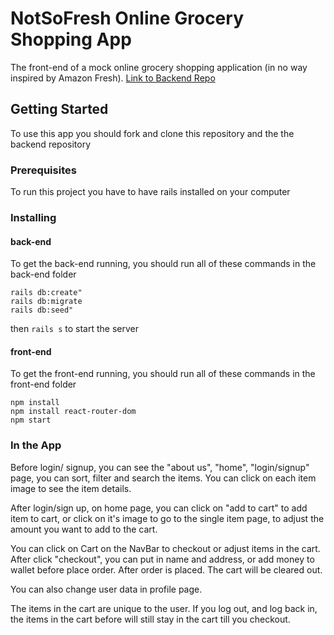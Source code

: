 # NotSoFresh Online Grocery Shopping App

The front-end of a mock online grocery shopping application (in no way inspired by Amazon Fresh).
[Link to Backend Repo](https://github.com/fosterv2/online-grocery-shopping-backend)

## Getting Started

To use this app you should fork and clone this repository and the the backend repository

### Prerequisites

To run this project you have to have rails installed on your computer

### Installing

#### back-end

To get the back-end running, you should run all of these commands in the back-end folder

```
rails db:create"
rails db:migrate
rails db:seed"
```
then `rails s` to start the server

#### front-end

To get the front-end running, you should run all of these commands in the front-end folder

```
npm install
npm install react-router-dom
npm start
```

### In the App

Before login/ signup, you can see the "about us", "home", "login/signup" page, you can sort, filter and search the items. You can click on each item image to see the item details. 

After login/sign up, on home page, you can click on "add to cart" to add item to cart, or click on it's image to go to the single item page, to adjust the amount you want to add to the cart.

You can click on Cart on the NavBar to checkout or adjust items in the cart. After click "checkout", you can put in name and address, or add money to wallet before place order. After order is placed. The cart will be cleared out.

You can also change user data in profile page.

The items in the cart are unique to the user. If you log out, and log back in, the items in the cart before will still stay in the cart till you checkout.
